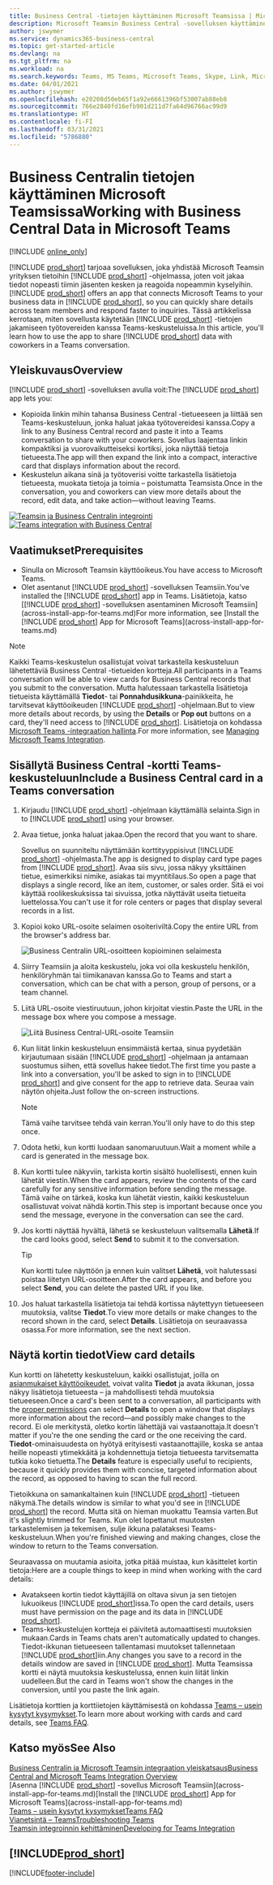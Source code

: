 ```yaml
---
title: Business Central -tietojen käyttäminen Microsoft Teamsissa | Microsoft Docs
description: Microsoft Teamsin Business Central -sovelluksen käyttäminen.
author: jswymer
ms.service: dynamics365-business-central
ms.topic: get-started-article
ms.devlang: na
ms.tgt_pltfrm: na
ms.workload: na
ms.search.keywords: Teams, MS Teams, Microsoft Teams, Skype, Link, Microsoft 365, collaborate, collaboration, teamwork
ms.date: 04/01/2021
ms.author: jswymer
ms.openlocfilehash: e20208d50eb65f1a92e6661396bf53007ab88eb8
ms.sourcegitcommit: 766e2840fd16efb901d211d7fa64d96766ac99d9
ms.translationtype: HT
ms.contentlocale: fi-FI
ms.lasthandoff: 03/31/2021
ms.locfileid: "5786880"
---
```

# <a name="working-with-business-central-data-in-microsoft-teams"></a><span data-ttu-id="09248-103">Business Centralin tietojen käyttäminen Microsoft Teamsissa</span><span class="sxs-lookup"><span data-stu-id="09248-103">Working with Business Central Data in Microsoft Teams</span></span>

[!INCLUDE [online_only](includes/online_only.md)]

<span data-ttu-id="09248-104">[!INCLUDE [prod_short](includes/prod_short.md)] tarjoaa sovelluksen, joka yhdistää Microsoft Teamsin yrityksen tietoihin [!INCLUDE [prod_short](includes/prod_short.md)] -ohjelmassa, joten voit jakaa tiedot nopeasti tiimin jäsenten kesken ja reagoida nopeammin kyselyihin.</span><span class="sxs-lookup"><span data-stu-id="09248-104">[!INCLUDE [prod_short](includes/prod_short.md)] offers an app that connects Microsoft Teams to your business data in [!INCLUDE [prod_short](includes/prod_short.md)], so you can quickly share details across team members and respond faster to inquiries.</span></span> <span data-ttu-id="09248-105">Tässä artikkelissa kerrotaan, miten sovellusta käytetään [!INCLUDE [prod_short](includes/prod_short.md)] -tietojen jakamiseen työtovereiden kanssa Teams-keskusteluissa.</span><span class="sxs-lookup"><span data-stu-id="09248-105">In this article, you'll learn how to use the app to share [!INCLUDE [prod_short](includes/prod_short.md)] data with coworkers in a Teams conversation.</span></span>

## <a name="overview"></a><span data-ttu-id="09248-106">Yleiskuvaus</span><span class="sxs-lookup"><span data-stu-id="09248-106">Overview</span></span>

<span data-ttu-id="09248-107">[!INCLUDE [prod_short](includes/prod_short.md)] -sovelluksen avulla voit:</span><span class="sxs-lookup"><span data-stu-id="09248-107">The [!INCLUDE [prod_short](includes/prod_short.md)] app lets you:</span></span>

- <span data-ttu-id="09248-108">Kopioida linkin mihin tahansa Business Central -tietueeseen ja liittää sen Teams-keskusteluun, jonka haluat jakaa työtovereidesi kanssa.</span><span class="sxs-lookup"><span data-stu-id="09248-108">Copy a link to any Business Central record and paste it into a Teams conversation to share with your coworkers.</span></span> <span data-ttu-id="09248-109">Sovellus laajentaa linkin kompaktiksi ja vuorovaikutteiseksi kortiksi, joka näyttää tietoja tietueesta.</span><span class="sxs-lookup"><span data-stu-id="09248-109">The app will then expand the link into a compact, interactive card that displays information about the record.</span></span>
- <span data-ttu-id="09248-110">Keskustelun aikana sinä ja työtoverisi voitte tarkastella lisätietoja tietueesta, muokata tietoja ja toimia – poistumatta Teamsista.</span><span class="sxs-lookup"><span data-stu-id="09248-110">Once in the conversation, you and coworkers can view more details about the record, edit data, and take action&mdash;without leaving Teams.</span></span>

<span data-ttu-id="09248-111">[![Teamsin ja Business Centralin integrointi](media/teams-intro-v3.png)](media/teams-intro-v3.png#lightbox)</span><span class="sxs-lookup"><span data-stu-id="09248-111">[![Teams integration with Business Central](media/teams-intro-v3.png)](media/teams-intro-v3.png#lightbox)</span></span>

## <a name="prerequisites"></a><span data-ttu-id="09248-112">Vaatimukset</span><span class="sxs-lookup"><span data-stu-id="09248-112">Prerequisites</span></span>

- <span data-ttu-id="09248-113">Sinulla on Microsoft Teamsin käyttöoikeus.</span><span class="sxs-lookup"><span data-stu-id="09248-113">You have access to Microsoft Teams.</span></span>
- <span data-ttu-id="09248-114">Olet asentanut [!INCLUDE [prod_short](includes/prod_short.md)] -sovelluksen Teamsiin.</span><span class="sxs-lookup"><span data-stu-id="09248-114">You've installed the [!INCLUDE [prod_short](includes/prod_short.md)] app in Teams.</span></span> <span data-ttu-id="09248-115">Lisätietoja, katso [[!INCLUDE [prod_short](includes/prod_short.md)] -sovelluksen asentaminen Microsoft Teamsiin](across-install-app-for-teams.md)</span><span class="sxs-lookup"><span data-stu-id="09248-115">For more information, see [Install the [!INCLUDE [prod_short](includes/prod_short.md)] App for Microsoft Teams](across-install-app-for-teams.md)</span></span>

> [!NOTE]
> <span data-ttu-id="09248-116">Kaikki Teams-keskustelun osallistujat voivat tarkastella keskusteluun lähetettäviä Business Central -tietueiden kortteja.</span><span class="sxs-lookup"><span data-stu-id="09248-116">All participants in a Teams conversation will be able to view cards for Business Central records that you submit to the conversation.</span></span> <span data-ttu-id="09248-117">Mutta halutessaan tarkastella lisätietoja tietueista käyttämällä **Tiedot**- tai **Ponnahdusikkuna**-painikkeita, he tarvitsevat käyttöoikeuden [!INCLUDE [prod_short](includes/prod_short.md)] -ohjelmaan.</span><span class="sxs-lookup"><span data-stu-id="09248-117">But to view more details about records, by using the **Details** or **Pop out** buttons on a card, they'll need access to [!INCLUDE [prod_short](includes/prod_short.md)].</span></span> <span data-ttu-id="09248-118">Lisätietoja on kohdassa [Microsoft Teams -integraation hallinta](admin-teams-integration.md#minimum-requirements-1).</span><span class="sxs-lookup"><span data-stu-id="09248-118">For more information, see [Managing Microsoft Teams Integration](admin-teams-integration.md#minimum-requirements-1).</span></span>

## <a name="include-a-business-central-card-in-a-teams-conversation"></a><span data-ttu-id="09248-119">Sisällytä Business Central -kortti Teams-keskusteluun</span><span class="sxs-lookup"><span data-stu-id="09248-119">Include a Business Central card in a Teams conversation</span></span>

1. <span data-ttu-id="09248-120">Kirjaudu [!INCLUDE [prod_short](includes/prod_short.md)] -ohjelmaan käyttämällä selainta.</span><span class="sxs-lookup"><span data-stu-id="09248-120">Sign in to [!INCLUDE [prod_short](includes/prod_short.md)] using your browser.</span></span>
2. <span data-ttu-id="09248-121">Avaa tietue, jonka haluat jakaa.</span><span class="sxs-lookup"><span data-stu-id="09248-121">Open the record that you want to share.</span></span>

    <span data-ttu-id="09248-122">Sovellus on suunniteltu näyttämään korttityyppisivut [!INCLUDE [prod_short](includes/prod_short.md)] -ohjelmasta.</span><span class="sxs-lookup"><span data-stu-id="09248-122">The app is designed to display card type pages from [!INCLUDE [prod_short](includes/prod_short.md)].</span></span> <span data-ttu-id="09248-123">Avaa siis sivu, jossa näkyy yksittäinen tietue, esimerkiksi nimike, asiakas tai myyntitilaus.</span><span class="sxs-lookup"><span data-stu-id="09248-123">So open a page that displays a single record, like an item, customer, or sales order.</span></span> <span data-ttu-id="09248-124">Sitä ei voi käyttää roolikeskuksissa tai sivuissa, jotka näyttävät useita tietueita luettelossa.</span><span class="sxs-lookup"><span data-stu-id="09248-124">You can't use it for role centers or pages that display several records in a list.</span></span>

3. <span data-ttu-id="09248-125">Kopioi koko URL-osoite selaimen osoiteriviltä.</span><span class="sxs-lookup"><span data-stu-id="09248-125">Copy the entire URL from the browser's address bar.</span></span>

   ![Business Centralin URL-osoitteen kopioiminen selaimesta](media/teams-url-v2.png)
4. <span data-ttu-id="09248-127">Siirry Teamsiin ja aloita keskustelu, joka voi olla keskustelu henkilön, henkilöryhmän tai tiimikanavan kanssa.</span><span class="sxs-lookup"><span data-stu-id="09248-127">Go to Teams and start a conversation, which can be chat with a person, group of persons, or a team channel.</span></span>

    <!--Teams imposes a few limitations here eg. you cannot unfurl a link during a Voice/Video call :/ We should probably only mention this in a Troubleshooting section (and i hope it will also be fixed soon)-->
5. <span data-ttu-id="09248-128">Liitä URL-osoite viestiruutuun, johon kirjoitat viestin.</span><span class="sxs-lookup"><span data-stu-id="09248-128">Paste the URL in the message box where you compose a message.</span></span>

   ![Liitä Business Central-URL-osoite Teamsiin](media/teams-paste-url-v2.png)
6. <span data-ttu-id="09248-130">Kun liität linkin keskusteluun ensimmäistä kertaa, sinua pyydetään kirjautumaan sisään [!INCLUDE [prod_short](includes/prod_short.md)] -ohjelmaan ja antamaan suostumus siihen, että sovellus hakee tiedot.</span><span class="sxs-lookup"><span data-stu-id="09248-130">The first time you paste a link into a conversation, you'll be asked to sign in to [!INCLUDE [prod_short](includes/prod_short.md)] and give consent for the app to retrieve data.</span></span> <span data-ttu-id="09248-131">Seuraa vain näytön ohjeita.</span><span class="sxs-lookup"><span data-stu-id="09248-131">Just follow the on-screen instructions.</span></span>

    > [!NOTE]
    > <span data-ttu-id="09248-132">Tämä vaihe tarvitsee tehdä vain kerran.</span><span class="sxs-lookup"><span data-stu-id="09248-132">You'll only have to do this step once.</span></span>

7. <span data-ttu-id="09248-133">Odota hetki, kun kortti luodaan sanomaruutuun.</span><span class="sxs-lookup"><span data-stu-id="09248-133">Wait a moment while a card is generated in the message box.</span></span>

8. <span data-ttu-id="09248-134">Kun kortti tulee näkyviin, tarkista kortin sisältö huolellisesti, ennen kuin lähetät viestin.</span><span class="sxs-lookup"><span data-stu-id="09248-134">When the card appears, review the contents of the card carefully for any sensitive information before sending the message.</span></span> <span data-ttu-id="09248-135">Tämä vaihe on tärkeä, koska kun lähetät viestin, kaikki keskusteluun osallistuvat voivat nähdä kortin.</span><span class="sxs-lookup"><span data-stu-id="09248-135">This step is important because once you send the message, everyone in the conversation can see the card.</span></span>

9. <span data-ttu-id="09248-136">Jos kortti näyttää hyvältä, lähetä se keskusteluun valitsemalla **Lähetä**.</span><span class="sxs-lookup"><span data-stu-id="09248-136">If the card looks good, select **Send** to submit it to the conversation.</span></span>

    > [!TIP]
    > <span data-ttu-id="09248-137">Kun kortti tulee näyttöön ja ennen kuin valitset **Lähetä**, voit halutessasi poistaa liitetyn URL-osoitteen.</span><span class="sxs-lookup"><span data-stu-id="09248-137">After the card appears, and before you select **Send**, you can delete the pasted URL if you like.</span></span>

10. <span data-ttu-id="09248-138">Jos haluat tarkastella lisätietoja tai tehdä kortissa näytettyyn tietueeseen muutoksia, valitse **Tiedot**.</span><span class="sxs-lookup"><span data-stu-id="09248-138">To view more details or make changes to the record shown in the card, select **Details**.</span></span> <span data-ttu-id="09248-139">Lisätietoja on seuraavassa osassa.</span><span class="sxs-lookup"><span data-stu-id="09248-139">For more information, see the next section.</span></span>

## <a name="view-card-details"></a><span data-ttu-id="09248-140">Näytä kortin tiedot</span><span class="sxs-lookup"><span data-stu-id="09248-140">View card details</span></span>

<span data-ttu-id="09248-141">Kun kortti on lähetetty keskusteluun, kaikki osallistujat, joilla on [asianmukaiset käyttöoikeudet](admin-teams-integration.md#permissions), voivat valita **Tiedot** ja avata ikkunan, jossa näkyy lisätietoja tietueesta – ja mahdollisesti tehdä muutoksia tietueeseen.</span><span class="sxs-lookup"><span data-stu-id="09248-141">Once a card's been sent to a conversation, all participants with the [proper permissions](admin-teams-integration.md#permissions) can select **Details** to open a window that displays more information about the record&mdash;and possibly make changes to the record.</span></span> <span data-ttu-id="09248-142">Ei ole merkitystä, oletko kortin lähettäjä vai vastaanottaja.</span><span class="sxs-lookup"><span data-stu-id="09248-142">It doesn't matter if you're the one sending the card or the one receiving the card.</span></span> <span data-ttu-id="09248-143">**Tiedot**-ominaisuudesta on hyötyä erityisesti vastaanottajille, koska se antaa heille nopeasti ytimekkäitä ja kohdennettuja tietoja tietueesta tarvitsematta tutkia koko tietuetta.</span><span class="sxs-lookup"><span data-stu-id="09248-143">The **Details** feature is especially useful to recipients, because it quickly provides them with concise, targeted information about the record, as opposed to having to scan the full record.</span></span>

<span data-ttu-id="09248-144">Tietoikkuna on samankaltainen kuin [!INCLUDE [prod_short](includes/prod_short.md)] -tietueen näkymä.</span><span class="sxs-lookup"><span data-stu-id="09248-144">The details window is similar to what you'd see in [!INCLUDE [prod_short](includes/prod_short.md)] the record.</span></span> <span data-ttu-id="09248-145">Mutta sitä on hieman muokattu Teamsia varten.</span><span class="sxs-lookup"><span data-stu-id="09248-145">But it's slightly trimmed for Teams.</span></span> <span data-ttu-id="09248-146">Kun olet lopettanut muutosten tarkastelemisen ja tekemisen, sulje ikkuna palataksesi Teams-keskusteluun.</span><span class="sxs-lookup"><span data-stu-id="09248-146">When you're finished viewing and making changes, close the window to return to the Teams conversation.</span></span>

<span data-ttu-id="09248-147">Seuraavassa on muutamia asioita, jotka pitää muistaa, kun käsittelet kortin tietoja:</span><span class="sxs-lookup"><span data-stu-id="09248-147">Here are a couple things to keep in mind when working with the card details:</span></span>

- <span data-ttu-id="09248-148">Avatakseen kortin tiedot käyttäjillä on oltava sivun ja sen tietojen lukuoikeus [!INCLUDE [prod_short](includes/prod_short.md)]issa.</span><span class="sxs-lookup"><span data-stu-id="09248-148">To open the card details, users must have permission on the page and its data in [!INCLUDE [prod_short](includes/prod_short.md)].</span></span>
- <span data-ttu-id="09248-149">Teams-keskustelujen kortteja ei päivitetä automaattisesti muutoksien mukaan.</span><span class="sxs-lookup"><span data-stu-id="09248-149">Cards in Teams chats aren't automatically updated to changes.</span></span> <span data-ttu-id="09248-150">Tiedot-ikkunan tietueeseen tallentamasi muutokset tallennetaan [!INCLUDE [prod_short](includes/prod_short.md)]iin.</span><span class="sxs-lookup"><span data-stu-id="09248-150">Any changes you save to a record in the details window are saved in [!INCLUDE [prod_short](includes/prod_short.md)].</span></span> <span data-ttu-id="09248-151">Mutta Teamsissa kortti ei näytä muutoksia keskustelussa, ennen kuin liität linkin uudelleen.</span><span class="sxs-lookup"><span data-stu-id="09248-151">But the card in Teams won't show the changes in the conversion, until you paste the link again.</span></span>

<span data-ttu-id="09248-152">Lisätietoja korttien ja korttiietojen käyttämisestä on kohdassa [Teams – usein kysytyt kysymykset](teams-faq.md).</span><span class="sxs-lookup"><span data-stu-id="09248-152">To learn more about working with cards and card details, see [Teams FAQ](teams-faq.md).</span></span>

## <a name="see-also"></a><span data-ttu-id="09248-153">Katso myös</span><span class="sxs-lookup"><span data-stu-id="09248-153">See Also</span></span>

[<span data-ttu-id="09248-154">Business Centralin ja Microsoft Teamsin integraation yleiskatsaus</span><span class="sxs-lookup"><span data-stu-id="09248-154">Business Central and Microsoft Teams Integration Overview</span></span>](across-teams-overview.md)  
<span data-ttu-id="09248-155">[Asenna [!INCLUDE [prod_short](includes/prod_short.md)] -sovellus Microsoft Teamsiin](across-install-app-for-teams.md)</span><span class="sxs-lookup"><span data-stu-id="09248-155">[Install the [!INCLUDE [prod_short](includes/prod_short.md)] App for Microsoft Teams](across-install-app-for-teams.md)</span></span>  
[<span data-ttu-id="09248-156">Teams – usein kysytyt kysymykset</span><span class="sxs-lookup"><span data-stu-id="09248-156">Teams FAQ</span></span>](teams-faq.md)  
[<span data-ttu-id="09248-157">Vianetsintä – Teams</span><span class="sxs-lookup"><span data-stu-id="09248-157">Troubleshooting Teams</span></span>](admin-teams-troubleshooting.md)  
[<span data-ttu-id="09248-158">Teamsin integroinnin kehittäminen</span><span class="sxs-lookup"><span data-stu-id="09248-158">Developing for Teams Integration</span></span>](/dynamics365/business-central/dev-itpro/developer/devenv-develop-for-teams)  

## [!INCLUDE[prod_short](includes/free_trial_md.md)]  


[!INCLUDE[footer-include](includes/footer-banner.md)]